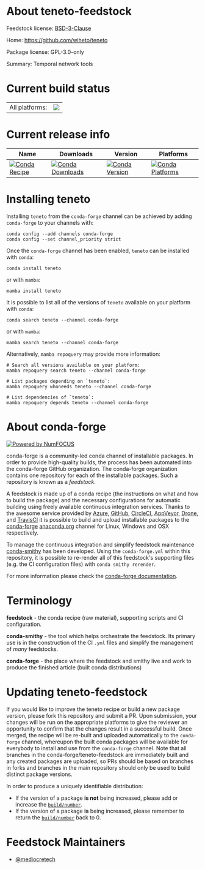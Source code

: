 About teneto-feedstock
======================

Feedstock license: [BSD-3-Clause](https://github.com/conda-forge/teneto-feedstock/blob/main/LICENSE.txt)

Home: https://github.com/wiheto/teneto

Package license: GPL-3.0-only

Summary: Temporal network tools

Current build status
====================


<table><tr><td>All platforms:</td>
    <td>
      <a href="https://dev.azure.com/conda-forge/feedstock-builds/_build/latest?definitionId=24262&branchName=main">
        <img src="https://dev.azure.com/conda-forge/feedstock-builds/_apis/build/status/teneto-feedstock?branchName=main">
      </a>
    </td>
  </tr>
</table>

Current release info
====================

| Name | Downloads | Version | Platforms |
| --- | --- | --- | --- |
| [![Conda Recipe](https://img.shields.io/badge/recipe-teneto-green.svg)](https://anaconda.org/conda-forge/teneto) | [![Conda Downloads](https://img.shields.io/conda/dn/conda-forge/teneto.svg)](https://anaconda.org/conda-forge/teneto) | [![Conda Version](https://img.shields.io/conda/vn/conda-forge/teneto.svg)](https://anaconda.org/conda-forge/teneto) | [![Conda Platforms](https://img.shields.io/conda/pn/conda-forge/teneto.svg)](https://anaconda.org/conda-forge/teneto) |

Installing teneto
=================

Installing `teneto` from the `conda-forge` channel can be achieved by adding `conda-forge` to your channels with:

```
conda config --add channels conda-forge
conda config --set channel_priority strict
```

Once the `conda-forge` channel has been enabled, `teneto` can be installed with `conda`:

```
conda install teneto
```

or with `mamba`:

```
mamba install teneto
```

It is possible to list all of the versions of `teneto` available on your platform with `conda`:

```
conda search teneto --channel conda-forge
```

or with `mamba`:

```
mamba search teneto --channel conda-forge
```

Alternatively, `mamba repoquery` may provide more information:

```
# Search all versions available on your platform:
mamba repoquery search teneto --channel conda-forge

# List packages depending on `teneto`:
mamba repoquery whoneeds teneto --channel conda-forge

# List dependencies of `teneto`:
mamba repoquery depends teneto --channel conda-forge
```


About conda-forge
=================

[![Powered by
NumFOCUS](https://img.shields.io/badge/powered%20by-NumFOCUS-orange.svg?style=flat&colorA=E1523D&colorB=007D8A)](https://numfocus.org)

conda-forge is a community-led conda channel of installable packages.
In order to provide high-quality builds, the process has been automated into the
conda-forge GitHub organization. The conda-forge organization contains one repository
for each of the installable packages. Such a repository is known as a *feedstock*.

A feedstock is made up of a conda recipe (the instructions on what and how to build
the package) and the necessary configurations for automatic building using freely
available continuous integration services. Thanks to the awesome service provided by
[Azure](https://azure.microsoft.com/en-us/services/devops/), [GitHub](https://github.com/),
[CircleCI](https://circleci.com/), [AppVeyor](https://www.appveyor.com/),
[Drone](https://cloud.drone.io/welcome), and [TravisCI](https://travis-ci.com/)
it is possible to build and upload installable packages to the
[conda-forge](https://anaconda.org/conda-forge) [anaconda.org](https://anaconda.org/)
channel for Linux, Windows and OSX respectively.

To manage the continuous integration and simplify feedstock maintenance
[conda-smithy](https://github.com/conda-forge/conda-smithy) has been developed.
Using the ``conda-forge.yml`` within this repository, it is possible to re-render all of
this feedstock's supporting files (e.g. the CI configuration files) with ``conda smithy rerender``.

For more information please check the [conda-forge documentation](https://conda-forge.org/docs/).

Terminology
===========

**feedstock** - the conda recipe (raw material), supporting scripts and CI configuration.

**conda-smithy** - the tool which helps orchestrate the feedstock.
                   Its primary use is in the construction of the CI ``.yml`` files
                   and simplify the management of *many* feedstocks.

**conda-forge** - the place where the feedstock and smithy live and work to
                  produce the finished article (built conda distributions)


Updating teneto-feedstock
=========================

If you would like to improve the teneto recipe or build a new
package version, please fork this repository and submit a PR. Upon submission,
your changes will be run on the appropriate platforms to give the reviewer an
opportunity to confirm that the changes result in a successful build. Once
merged, the recipe will be re-built and uploaded automatically to the
`conda-forge` channel, whereupon the built conda packages will be available for
everybody to install and use from the `conda-forge` channel.
Note that all branches in the conda-forge/teneto-feedstock are
immediately built and any created packages are uploaded, so PRs should be based
on branches in forks and branches in the main repository should only be used to
build distinct package versions.

In order to produce a uniquely identifiable distribution:
 * If the version of a package **is not** being increased, please add or increase
   the [``build/number``](https://docs.conda.io/projects/conda-build/en/latest/resources/define-metadata.html#build-number-and-string).
 * If the version of a package **is** being increased, please remember to return
   the [``build/number``](https://docs.conda.io/projects/conda-build/en/latest/resources/define-metadata.html#build-number-and-string)
   back to 0.

Feedstock Maintainers
=====================

* [@mediocretech](https://github.com/mediocretech/)

